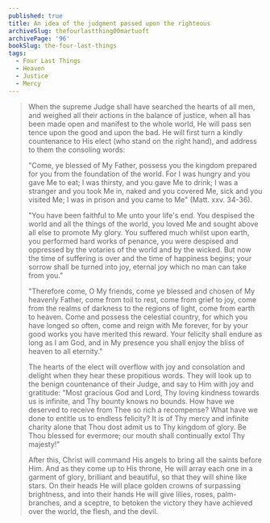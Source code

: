 ```yaml
---
published: true
title: An idea of the judgment passed upon the righteous
archiveSlug: thefourlastthing00martuoft
archivePage: '96'
bookSlug: the-four-last-things
tags:
  - Four Last Things
  - Heaven
  - Justice
  - Mercy
---
```


> When the supreme Judge shall have searched the hearts of all men, and weighed all their actions in the balance of justice, when all has been made open and manifest to the whole world, He will pass sen tence upon the good and upon the bad. He will first turn a kindly countenance to His elect (who stand on the right hand), and address to them the consoling words:
>
> "Come, ye blessed of My Father, possess you the kingdom prepared for you from the foundation of the world. For I was hungry and you gave Me to eat; I was thirsty, and you gave Me to drink; I was a stranger and you took Me in, naked and you covered Me, sick and you visited Me; I was in prison and you came to Me" (Matt. xxv. 34-36).
>
> "You have been faithful to Me unto your life's end. You despised the world and all the things of the world, you loved Me and sought above all else to promote My glory. You suffered much whilst upon earth, you performed hard works of penance, you were despised and oppressed by the votaries of the world and by the wicked. But now the time of suffering is over and the time of happiness begins; your sorrow shall be turned into joy, eternal joy which no man can take from you."
>
> "Therefore come, O My friends, come ye blessed and chosen of My heavenly Father, come from toil to rest, come from grief to joy, come from the realms of darkness to the regions of light, come from earth to heaven. Come and possess the celestial country, for which you have longed so often, come and reign with Me forever, for by your good works you have merited this reward. Your felicity shall endure as long as I am God, and in My presence you shall enjoy the bliss of heaven to all eternity."
>
> The hearts of the elect will overflow with joy and consolation and delight when they hear these propitious words. They will look up to the benign countenance of their Judge, and say to Him with joy and gratitude: "Most gracious God and Lord, Thy loving kindness towards us is infinite, and Thy bounty knows no bounds. How have we deserved to receive from Thee so rich a recompense? What have we done to entitle us to endless felicity? It is of Thy mercy and infinite charity alone that Thou dost admit us to Thy kingdom of glory. Be Thou blessed for evermore; our mouth shall continually extol Thy majesty!"
>
> After this, Christ will command His angels to bring all the saints before Him. And as they come up to His throne, He will array each one in a garment of glory, brilliant and beautiful, so that they will shine like stars. On their heads He will place golden crowns of surpassing brightness, and into their hands He will give lilies, roses, palm-branches, and a sceptre, to betoken the victory they have achieved over the world, the flesh, and the devil.
